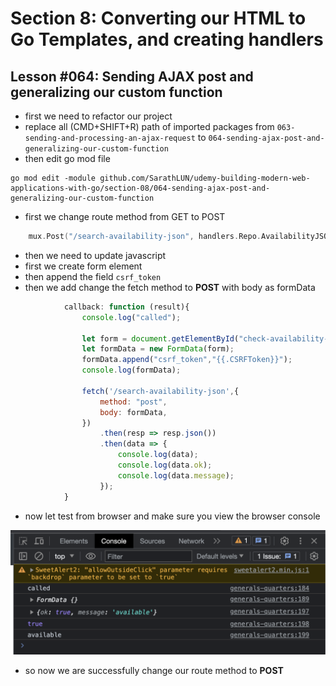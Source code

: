 # Section 8: Converting our HTML to Go Templates, and creating handlers

## Lesson #064: Sending AJAX post and generalizing our custom function

- first we need to refactor our project
- replace all (CMD+SHIFT+R) path of imported packages from `063-sending-and-processing-an-ajax-request` to `064-sending-ajax-post-and-generalizing-our-custom-function`
- then edit go mod file

```shell
go mod edit -module github.com/SarathLUN/udemy-building-modern-web-applications-with-go/section-08/064-sending-ajax-post-and-generalizing-our-custom-function
```

- first we change route method from GET to POST

```go
	mux.Post("/search-availability-json", handlers.Repo.AvailabilityJSON)
```

- then we need to update javascript
- first we create form element
- then append the field `csrf_token`
- then we add change the fetch method to **POST** with body as formData

```javascript
            callback: function (result){
                console.log("called");
                
                let form = document.getElementById("check-availability-form");
                let formData = new FormData(form);
                formData.append("csrf_token","{{.CSRFToken}}");
                console.log(formData);
                
                fetch('/search-availability-json',{
                    method: "post",
                    body: formData,
                })
                    .then(resp => resp.json())
                    .then(data => {
                        console.log(data);
                        console.log(data.ok);
                        console.log(data.message);
                    });
            }
```

- now let test from browser and make sure you view the browser console

![readme-064-01](static/images/readme-064-01.png)

- so now we are successfully change our route method to **POST**
